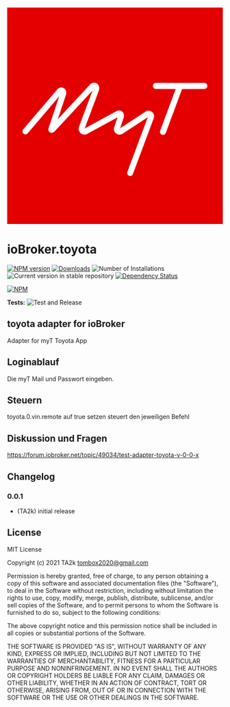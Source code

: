 ![Logo](admin/toyota.png)

# ioBroker.toyota

[![NPM version](https://img.shields.io/npm/v/iobroker.toyota.svg)](https://www.npmjs.com/package/iobroker.toyota)
[![Downloads](https://img.shields.io/npm/dm/iobroker.toyota.svg)](https://www.npmjs.com/package/iobroker.toyota)
![Number of Installations](https://iobroker.live/badges/toyota-installed.svg)
![Current version in stable repository](https://iobroker.live/badges/toyota-stable.svg)
[![Dependency Status](https://img.shields.io/david/TA2k/iobroker.toyota.svg)](https://david-dm.org/TA2k/iobroker.toyota)

[![NPM](https://nodei.co/npm/iobroker.toyota.png?downloads=true)](https://nodei.co/npm/iobroker.toyota/)

**Tests:** ![Test and Release](https://github.com/TA2k/ioBroker.toyota/workflows/Test%20and%20Release/badge.svg)

## toyota adapter for ioBroker

Adapter for myT Toyota App

## Loginablauf

Die myT Mail und Passwort eingeben.

## Steuern

toyota.0.vin.remote auf true setzen steuert den jeweiligen Befehl

## Diskussion und Fragen

<https://forum.iobroker.net/topic/49034/test-adapter-toyota-v-0-0-x>

## Changelog

### 0.0.1

* (TA2k) initial release

## License

MIT License

Copyright (c) 2021 TA2k <tombox2020@gmail.com>

Permission is hereby granted, free of charge, to any person obtaining a copy
of this software and associated documentation files (the "Software"), to deal
in the Software without restriction, including without limitation the rights
to use, copy, modify, merge, publish, distribute, sublicense, and/or sell
copies of the Software, and to permit persons to whom the Software is
furnished to do so, subject to the following conditions:

The above copyright notice and this permission notice shall be included in all
copies or substantial portions of the Software.

THE SOFTWARE IS PROVIDED "AS IS", WITHOUT WARRANTY OF ANY KIND, EXPRESS OR
IMPLIED, INCLUDING BUT NOT LIMITED TO THE WARRANTIES OF MERCHANTABILITY,
FITNESS FOR A PARTICULAR PURPOSE AND NONINFRINGEMENT. IN NO EVENT SHALL THE
AUTHORS OR COPYRIGHT HOLDERS BE LIABLE FOR ANY CLAIM, DAMAGES OR OTHER
LIABILITY, WHETHER IN AN ACTION OF CONTRACT, TORT OR OTHERWISE, ARISING FROM,
OUT OF OR IN CONNECTION WITH THE SOFTWARE OR THE USE OR OTHER DEALINGS IN THE
SOFTWARE.
